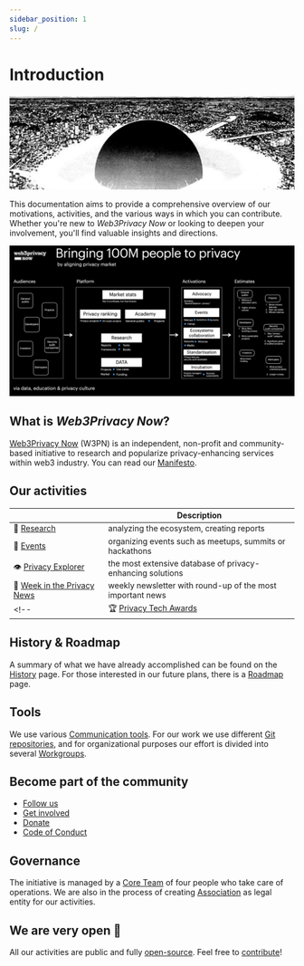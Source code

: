 ```yaml
---
sidebar_position: 1
slug: /
---
```


# Introduction

![Welcome to Web3Privacy Now Documentation](./assets/intro-cover.jpeg)

This documentation aims to provide a comprehensive overview of our motivations, activities, and the various ways in which you can contribute. 
Whether you're new to *Web3Privacy Now* or looking to deepen your involvement, you'll find valuable insights and directions.

![Welcome to Web3Privacy Now Documentation](./assets/Bringing-100M-to-privacy-market.png)

## What is *Web3Privacy Now*?

[Web3Privacy Now](https://web3privacy.info/) (W3PN) is an independent, non-profit and community-based initiative to research and popularize privacy-enhancing services within web3 industry. You can read our [Manifesto](/manifesto).

## Our activities

| | Description |
| --- | --- |
| 🔬 [Research](/research) | analyzing the ecosystem, creating reports |
| 📅 [Events](/events) | organizing events such as meetups, summits or hackathons |
| 👁️ [Privacy Explorer](/projects/privacy-explorer) | the most extensive database of privacy-enhancing solutions |
| 📰 [Week in the Privacy News](/news/week-in-the-privacy) | weekly newsletter with round-up of the most important news |
<!--| 🏆 [Privacy Tech Awards](/projects/privacy-tech-awards) | annual vote of most popular and interesting privacy projects (concept) |-->

## History & Roadmap

A summary of what we have already accomplished can be found on the [History](/history) page. For those interested in our future plans, there is a [Roadmap](/roadmap) page.

## Tools

We use various [Communication tools](/communication). For our work we use different [Git repositories](/git), and for organizational purposes our effort is divided into several [Workgroups](/workgroups).

## Become part of the community

* [Follow us](/follow-us)
* [Get involved](/get-involved)
* [Donate](/donate)
* [Code of Conduct](/code-of-conduct)

## Governance

The initiative is managed by a [Core Team](/core-team) of four people who take care of operations. We are also in the process of creating [Association](/association) as legal entity for our activities.

## We are very open 💛

All our activities are public and fully [open-source](/git). Feel free to [contribute](/get-involved)!
